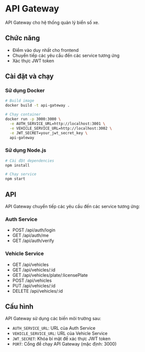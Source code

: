 # API Gateway

API Gateway cho hệ thống quản lý biển số xe.

## Chức năng

- Điểm vào duy nhất cho frontend
- Chuyển tiếp các yêu cầu đến các service tương ứng
- Xác thực JWT token

## Cài đặt và chạy

### Sử dụng Docker

```bash
# Build image
docker build -t api-gateway .

# Chạy container
docker run -p 3000:3000 \
  -e AUTH_SERVICE_URL=http://localhost:3001 \
  -e VEHICLE_SERVICE_URL=http://localhost:3002 \
  -e JWT_SECRET=your_jwt_secret_key \
  api-gateway
```

### Sử dụng Node.js

```bash
# Cài đặt dependencies
npm install

# Chạy service
npm start
```

## API

API Gateway chuyển tiếp các yêu cầu đến các service tương ứng:

### Auth Service

- POST /api/auth/login
- GET /api/auth/me
- GET /api/auth/verify

### Vehicle Service

- GET /api/vehicles
- GET /api/vehicles/:id
- GET /api/vehicles/plate/:licensePlate
- POST /api/vehicles
- PUT /api/vehicles/:id
- DELETE /api/vehicles/:id

## Cấu hình

API Gateway sử dụng các biến môi trường sau:

- `AUTH_SERVICE_URL`: URL của Auth Service
- `VEHICLE_SERVICE_URL`: URL của Vehicle Service
- `JWT_SECRET`: Khóa bí mật để xác thực JWT token
- `PORT`: Cổng để chạy API Gateway (mặc định: 3000)
